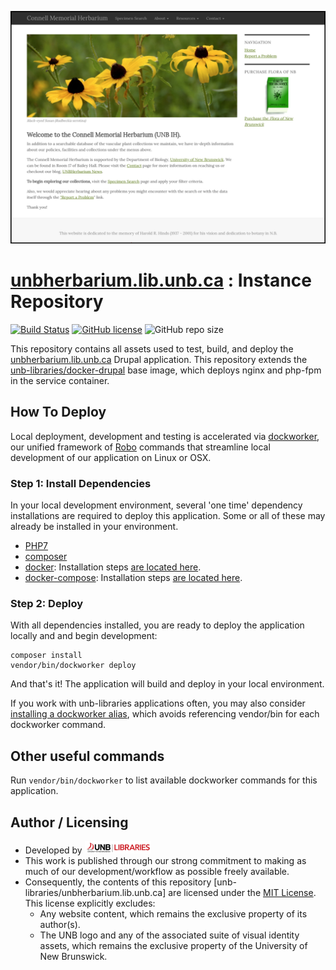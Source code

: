 ![unbherbarium.lib.unb.ca screenshot](screenshot.png "unbherbarium.lib.unb.ca screenshot")
# [unbherbarium.lib.unb.ca](https://unbherbarium.lib.unb.ca) : Instance Repository
[![Build Status](https://travis-ci.com/unb-libraries/unbherbarium.lib.unb.ca.svg?branch=prod)](https://travis-ci.com/unb-libraries/unbherbarium.lib.unb.ca) [![GitHub license](https://img.shields.io/github/license/unb-libraries/unbherbarium.lib.unb.ca)](https://github.com/unb-libraries/unbherbarium.lib.unb.ca/blob/dev/LICENSE) ![GitHub repo size](https://img.shields.io/github/repo-size/unb-libraries/unbherbarium.lib.unb.ca)

This repository contains all assets used to test, build, and deploy the [unbherbarium.lib.unb.ca](https://unbherbarium.lib.unb.ca) Drupal application. This repository extends the [unb-libraries/docker-drupal](https://github.com/unb-libraries/docker-drupal) base image, which deploys nginx and php-fpm in the service container.

## How To Deploy
Local deployment, development and testing is accelerated via [dockworker](https://github.com/unb-libraries/dockworker), our unified framework of [Robo](https://robo.li/) commands that streamline local development of our application on Linux or OSX.

### Step 1: Install Dependencies
In your local development environment, several 'one time' dependency installations are required to deploy this application. Some or all of these may already be installed in your environment.

* [PHP7](https://php.org/)
* [composer](https://getcomposer.org/)
* [docker](https://www.docker.com): Installation steps [are located here](https://docs.docker.com/install/).
* [docker-compose](https://docs.docker.com/compose/): Installation steps [are located here](https://docs.docker.com/compose/install/).

### Step 2: Deploy
With all dependencies installed, you are ready to deploy the application locally and and begin development:

```
composer install
vendor/bin/dockworker deploy
```

And that's it! The application will build and deploy in your local environment.

If you work with unb-libraries applications often, you may also consider [installing a dockworker alias](https://gist.github.com/JacobSanford/1448fece856be371060d0f16ccb1b194), which avoids referencing vendor/bin for each dockworker command.

## Other useful commands
Run ```vendor/bin/dockworker``` to list available dockworker commands for this application.

## Author / Licensing
- Developed by [![UNB Libraries](https://github.com/unb-libraries/assets/raw/master/unblibbadge.png "UNB Libraries")](https://unbherbarium.lib.unb.ca/)
- This work is published through our strong commitment to making as much of our development/workflow as possible freely available.
- Consequently, the contents of this repository [unb-libraries/unbherbarium.lib.unb.ca] are licensed under the [MIT License](http://opensource.org/licenses/mit-license.html). This license explicitly excludes:
   - Any website content, which remains the exclusive property of its author(s).
   - The UNB logo and any of the associated suite of visual identity assets, which remains the exclusive property of the University of New Brunswick.
